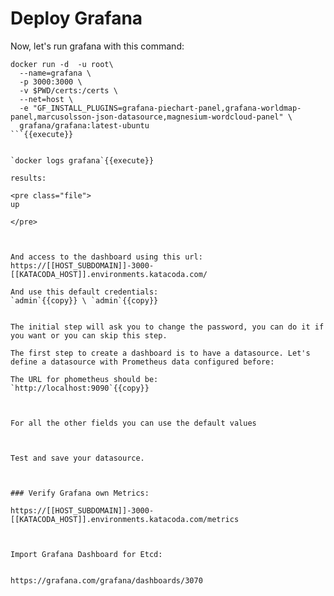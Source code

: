 # Deploy Grafana

Now, let's run grafana with this command:



```
docker run -d  -u root\
  --name=grafana \
  -p 3000:3000 \
  -v $PWD/certs:/certs \
  --net=host \
  -e "GF_INSTALL_PLUGINS=grafana-piechart-panel,grafana-worldmap-panel,marcusolsson-json-datasource,magnesium-wordcloud-panel" \
  grafana/grafana:latest-ubuntu
```{{execute}}


`docker logs grafana`{{execute}}

results:

<pre class="file">
up

</pre>



And access to the dashboard using this url:
https://[[HOST_SUBDOMAIN]]-3000-[[KATACODA_HOST]].environments.katacoda.com/

And use this default credentials:
`admin`{{copy}} \ `admin`{{copy}}


The initial step will ask you to change the password, you can do it if you want or you can skip this step.

The first step to create a dashboard is to have a datasource. Let's define a datasource with Prometheus data configured before:

The URL for phometheus should be:
`http://localhost:9090`{{copy}}  



For all the other fields you can use the default values



Test and save your datasource.



### Verify Grafana own Metrics:

https://[[HOST_SUBDOMAIN]]-3000-[[KATACODA_HOST]].environments.katacoda.com/metrics



Import Grafana Dashboard for Etcd:


https://grafana.com/grafana/dashboards/3070